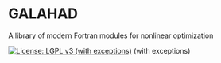 # GALAHAD
A library of modern Fortran modules for nonlinear optimization

[![License: LGPL v3 (with exceptions)](https://img.shields.io/badge/License-LGPL%20v3-blue.svg)](https://www.gnu.org/licenses/lgpl-3.0) (with exceptions)
